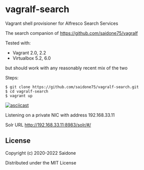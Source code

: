# vagralf-search
Vagrant shell provisioner for Alfresco Search Services

The search companion of https://github.com/saidone75/vagralf

Tested with:
- Vagrant 2.0, 2.2
- Virtualbox 5.2, 6.0

but should work with any reasonably recent mix of the two

Steps:
```console
$ git clone https://github.com/saidone75/vagralf-search.git
$ cd vagralf-search
$ vagrant up
```

[![asciicast](https://asciinema.org/a/296776.svg)](https://asciinema.org/a/296776)

Listening on a private NIC with address 192.168.33.11

Solr URL http://192.168.33.11:8983/solr/#/

## License
Copyright (c) 2020-2022 Saidone

Distributed under the MIT License
